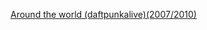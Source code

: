 [Around the world (daftpunkalive)(2007/2010)](http://web.archive.org/web/20100409234531/http://www.youtube.com/watch?v=K0HSD_i2DvA&feature=channel)
